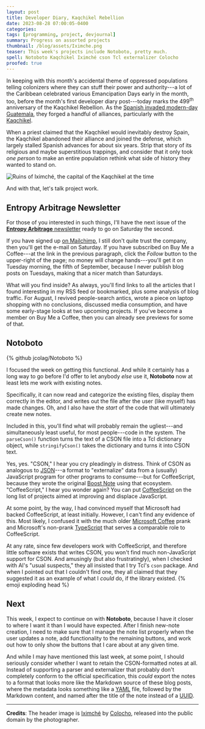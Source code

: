 ```yaml
---
layout: post
title: Developer Diary, Kaqchikel Rebellion
date: 2023-08-28 07:00:05-0400
categories:
tags: [programming, project, devjournal]
summary: Progress on assorted projects
thumbnail: /blog/assets/Iximche.png
teaser: This week's projects include Notoboto, pretty much.
spell: Notoboto Kaqchikel Iximché cson Tcl externalizer Colocho
proofed: true
---
```


In keeping with this month's accidental theme of oppressed populations telling colonizers where they can stuff their power and authority---a lot of the Caribbean celebrated various Emancipation Days early in the month, too, before the month's first developer diary post---today marks the 499<sup>th</sup> anniversary of the Kaqchikel Rebellion.  As the [Spanish invaded modern-day Guatemala](https://en.wikipedia.org/wiki/Spanish_conquest_of_Guatemala), they forged a handful of alliances, particularly with the [Kaqchikel](https://en.wikipedia.org/wiki/Kaqchikel_people).

When a priest claimed that the Kaqchikel would inevitably destroy Spain, the Kaqchikel abandoned their alliance and joined the defense, which largely stalled Spanish advances for about six years.  Strip that story of its religious and maybe superstitious trappings, and consider that it only took *one person* to make an entire population rethink what side of history they wanted to stand on.

![Ruins of Iximché, the capital of the Kaqchikel at the time](/blog/assets/Iximche.png "I have images of angry Spaniards coming here, reaching that steep staircase at the center of the frame, and becoming even more irate that anybody would flout building codes like this...")

And with that, let's talk project work.

## Entropy Arbitrage Newsletter

For those of you interested in such things, I'll have the next issue of the [**Entropy Arbitrage** newsletter](https://www.buymeacoffee.com/jcolag) ready to go on Saturday the second.

If you have signed up [on Mailchimp](https://entropy-arbitrage.mailchimpsites.com/), I still don't quite trust the company, then you'll get the e-mail on Saturday.  If you have subscribed on Buy Me a Coffee---at the link in the previous paragraph, click the *Follow* button to the upper-right of the page; no money will change hands---you'll get it on Tuesday morning, the fifth of September, because I never publish blog posts on Tuesdays, making that a nicer match than Saturdays.

What will you find inside?  As always, you'll find links to all the articles that I found interesting in my RSS feed or bookmarked, plus some analysis of blog traffic.  For August, I revived people-search antics, wrote a piece on laptop shopping with no conclusions, discussed media consumption, and have some early-stage looks at two upcoming projects.  If you've become a member on Buy Me a Coffee, then you can already see previews for some of that.

## Notoboto

{% github jcolag/Notoboto %}

I focused the week on getting this functional.  And while it certainly has a long way to go before I'd offer to let anybody *else* use it, **Notoboto** now at least lets me work with existing notes.

Specifically, it can now read and categorize the existing files, display them correctly in the editor, and writes out the file after the user (like myself) has made changes.  Oh, and I also have the *start* of the code that will ultimately create new notes.

Included in this, you'll find what will probably remain the ugliest---and simultaneously least useful, for most people---code in the system.  The `parseCson()` function turns the text of a CSON file into a Tcl dictionary object, while `stringifyCson()` takes the dictionary and turns it into CSON text.

Yes, yes.  "CSON," I hear you cry pleadingly in distress.  Think of CSON as analogous to [JSON](https://en.wikipedia.org/wiki/JSON)---a format to "externalize" data from a (usually) JavaScript program for other programs to consume---but for CoffeeScript, because they wrote the original [Boost Note](https://boostnote.io/) using that ecosystem.  "CoffeeScript," I hear you wonder again?  You can put [CoffeeScript](https://en.wikipedia.org/wiki/CoffeeScript) on the long list of projects aimed at improving and displace JavaScript.

At some point, by the way, I had convinced myself that Microsoft had backed CoffeeScript, at least initially.  However, I can't find any evidence of this.  Most likely, I confused it with the much older [Microsoft Coffee](https://microsoft-coffee.medium.com/microsoft-coffee-25545836a7e3) prank and Microsoft's non-prank [TypeScript](https://en.wikipedia.org/wiki/TypeScript) that serves a comparable role to CoffeeScript.

At any rate, since few developers work with CoffeeScript, and therefore little software exists that writes CSON, you won't find much non-JavaScript support for CSON.  And amusingly (but also frustratingly), when I checked with AI's "usual suspects," they all insisted that I try Tcl's `cson` package.  And when I pointed out that I couldn't find one, they all claimed that they suggested it as an example of what I *could* do, if the library existed.  {% emoji exploding head %}

## Next

This week, I expect to continue on with **Notoboto**, because I have it closer to where I want it than I would have expected.  After I finish new-note creation, I need to make sure that I manage the note list properly when the user updates a note, add functionality to the remaining buttons, and work out how to only show the buttons that I care about at any given time.

And while I may have mentioned this last week, at some point, I should seriously consider whether I want to retain the CSON-formatted notes at all.  Instead of supporting a parser and externalizer that probably don't completely conform to the official specification, this *could* export the notes to a format that looks more like the Markdown source of these blog posts, where the metadata looks something like a [YAML](https://en.wikipedia.org/wiki/YAML) file, followed by the Markdown content, and named after the title of the note instead of a [UUID](https://en.wikipedia.org/wiki/Universally_unique_identifier).

* * *

**Credits**:  The header image is [Iximché](https://commons.wikimedia.org/wiki/File:Iximch%C3%A9.JPG) by [Colocho](https://commons.wikimedia.org/wiki/User:Colocho), released into the public domain by the photographer.

